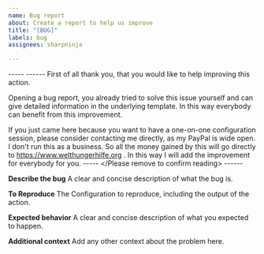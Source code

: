 ```yaml
---
name: Bug report
about: Create a report to help us improve
title: "[BUG]"
labels: bug
assignees: sharpninja

---
```


----- <Please remove to confirm reading> ------
First of all thank you, that you would like to help improving this action.  

Opening a bug report, you already tried to solve this issue yourself and can give detailed information in the underlying template. In this way everybody can benefit from this improvement.  

If you just came here because you want to have a one-on-one configuration session, please consider contacting me directly, as my PayPal is wide open. I don't run this as a business. So all the money gained by this will go directly to https://www.welthungerhilfe.org . In this way I will add the improvement for everybody for you.
----- </Please remove to confirm reading> ------

**Describe the bug**
A clear and concise description of what the bug is.

**To Reproduce**
The Configuration to reproduce, including the output of the action.

**Expected behavior**
A clear and concise description of what you expected to happen.

**Additional context**
Add any other context about the problem here.
